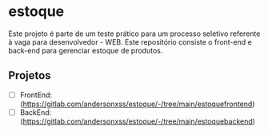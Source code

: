 # estoque

Este projeto é parte de um teste prático para um processo seletivo referente à vaga para desenvolvedor - WEB.
Este repositório consiste o front-end e back-end para gerenciar estoque de produtos.
<br>

## Projetos

- [ ] FrontEnd: (https://gitlab.com/andersonxss/estoque/-/tree/main/estoquefrontend)
- [ ] BackEnd: (https://gitlab.com/andersonxss/estoque/-/tree/main/estoquebackend)
